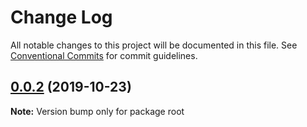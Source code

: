 # Change Log

All notable changes to this project will be documented in this file.
See [Conventional Commits](https://conventionalcommits.org) for commit guidelines.

## [0.0.2](https://github.com/simoneb/renovate-monorepo-repro/compare/v0.0.1...v0.0.2) (2019-10-23)

**Note:** Version bump only for package root
